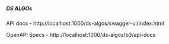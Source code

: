 <h5> DS ALGOs</h5>
<p>API docs - http://localhost:1000/ds-algos/swagger-ui/index.html </p>
<p>OpenAPI Specs - http://localhost:1000/ds-algos/b3/api-docs</p>